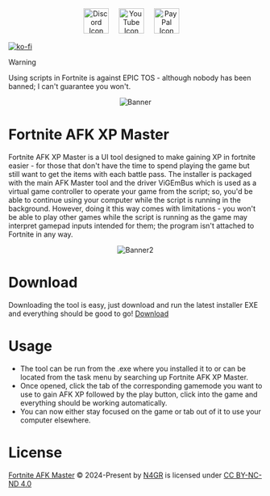 <div align="center">
  <a href="https://discord.gg/td2rJwcEkT"><img src="https://icons.iconarchive.com/icons/papirus-team/papirus-apps/512/discord-icon.png" height="50" alt="Discord Icon"></a>
  <img width="12"></img>
  <a href="https://www.youtube.com/@N4GR"><img src="https://icons.iconarchive.com/icons/bokehlicia/captiva/128/web-google-youtube-icon.png" height="50" alt="YouTube Icon"></a>
  <img width="12"></img>
  <a href="https://paypal.me/n4gr"><img src="https://upload.wikimedia.org/wikipedia/commons/b/b7/PayPal_Logo_Icon_2014.svg" height="50" alt="PayPal Icon"></a>
  <img width="12"></img>
</div>

[![ko-fi](https://ko-fi.com/img/githubbutton_sm.svg)](https://ko-fi.com/J3J010UMZL)

> [!WARNING]
> Using scripts in Fortnite is against EPIC TOS - although nobody has been banned; I can't guarantee you won't.

<div align = "center"><img src = "https://github.com/N4GR/Fortnite-AFK-XP-Master/blob/main/.github/assets/main_page.png?raw=true" alt = "Banner"></div>

# Fortnite AFK XP Master
Fortnite AFK XP Master is a UI tool designed to make gaining XP in fortnite easier - for those that don't have the time to spend playing the game but still want to get the items with each battle pass. The installer is packaged with the main AFK Master tool and the driver ViGEmBus which is used as a virtual game controller to operate your game from the script; so, you'd be able to continue using your computer while the script is running in the background. However, doing it this way comes with limitations - you won't be able to play other games while the script is running as the game may interpret gamepad inputs intended for them; the program isn't attached to Fortnite in any way.

<div align = "center"><img src = "https://i.imgur.com/ewjEB3L.png" alt = Banner2></div>

# Download
Downloading the tool is easy, just download and run the latest installer EXE and everything should be good to go! [Download](https://github.com/N4GR/Fortnite-AFK-XP-Master/releases/latest)

# Usage
- The tool can be run from the .exe where you installed it to or can be located from the task menu by searching up Fortnite AFK XP Master.
- Once opened, click the tab of the corresponding gamemode you want to use to gain AFK XP followed by the play button, click into the game and everything should be working automatically.
- You can now either stay focused on the game or tab out of it to use your computer elsewhere.

# License
[Fortnite AFK Master](https://github.com/N4GR/Fortnite-AFK-XP-Master) © 2024-Present by [N4GR](https://github.com/N4GR) is licensed under [CC BY-NC-ND 4.0](https://creativecommons.org/licenses/by-nc-nd/4.0)
